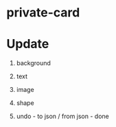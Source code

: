 private-card
============

Update
=========

1. background
2. text
3. image
4. shape

5. undo - to json / from json - done


